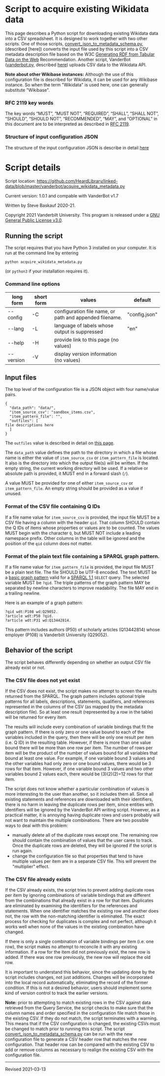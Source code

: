 # Script to acquire existing Wikidata data

This page describes a Python script for downloading existing Wikidata data into a CSV spreadsheet. It is designed to work together with two other scripts. One of those scripts, [convert_json_to_metadata_schema.py](convert_json_to_metadata_schema.py), (described [here]) converts the input file used by this script into a CSV metadata description file based on the W3C [Generating RDF from Tabular Data on the Web](https://www.w3.org/TR/csv2rdf/) Recommendation. Another script, VanderBot ([vanderbot.py](vanderbot.py), described [here](./README.md)) uploads CSV data to the Wikidata API. 

**Note about other Wikibase instances:** Although the use of this configuration file is described for Wikidata, it can be used for any Wikibase instance. So when the term "Wikidata" is used here, one can generally substitute "Wikibase".

### RFC 2119 key words

The key words “MUST”, “MUST NOT”, “REQUIRED”, “SHALL”, “SHALL NOT”, “SHOULD”, “SHOULD NOT”, “RECOMMENDED”, “MAY”, and “OPTIONAL” in this document are to be interpreted as described in [RFC 2119](https://tools.ietf.org/html/rfc2119).

### Structure of input configuration JSON

The structure of the input configuration JSON is describe in detail [here](convert-config.md)

# Script details

Script location: <https://github.com/HeardLibrary/linked-data/blob/master/vanderbot/acquire_wikidata_metadata.py>

Current version: 1.0.1 and compable with VanderBot v1.7

Written by Steve Baskauf 2020-21.

Copyright 2021 Vanderbilt University. This program is released under a [GNU General Public License v3.0](http://www.gnu.org/licenses/gpl-3.0).

## Running the script

The script requires that you have Python 3 installed on your computer. It is run at the command line by entering

```
python acquire_wikidata_metadata.py
```

(or `python3` if your installation requires it). 


### Command line options

| long form | short form | values | default |
| --------- | ---------- | ------ | ------- |
| --config | -C | configuration file name, or path and appended filename. | "config.json" |
| --lang | -L | language of labels whose output is suppressed | "en" |
| --help | -H | provide link to this page (no values) |  |
| --version | -V | display version information (no values) |  |

## Input files

The top level of the configuration file is a JSON object with four name/value pairs. 

```
{
  "data_path": "data/",
  "item_source_csv": "sandbox_items.csv",
  "item_pattern_file": "",
  "outfiles": [
file descriptions here
  ]
}
```

The `outfiles` value is described in detail on [this page](convert-config.md). 

The `data_path` value defines the path to the directory in which a file whose name is either the value of `item_source_csv` or `item_pattern_file` is located. It also is the directory into which the output file(s) will be written. If the empty string, the current working directory will be used. If a relative or absolute path is provided, it MUST end in a forward slash (`/`).

A value MUST be provided for one of either `item_source_csv` or `item_pattern_file`. An empty string should be provided as a value if unused.

### Format of the CSV file containing Q IDs

If a file name value for `item_source_csv` is provided, the input file MUST be a CSV file having a column with the header `qid`. That column SHOULD contain the Q IDs of items whose properties or values are to be counted. The values MUST begin with the character `Q`, but MUST NOT include a leading namespace prefix. Other columns in the table will be ignored and the position of the `qid` column does not matter.

### Format of the plain text file containing a SPARQL graph pattern.

If a file name value for `item_pattern_file` is provided, the input file MUST be a plain text file. The file SHOULD be UTF-8 encoded. The text MUST be a [basic graph pattern](https://www.w3.org/TR/sparql11-query/#BasicGraphPatterns) valid for a [SPARQL 1.1](https://www.w3.org/TR/sparql11-query/) `SELECT` query. The selected variable MUST be `?qid`. The triple patterns of the graph pattern MAY be separated by newline characters to improve readability. The file MAY end in a trailing newline.

Here is an example of a graph pattern:

```
?qid wdt:P108 wd:Q29052.
?article wdt:P50 ?qid.
?article wdt:P31 wd:Q13442814.
```

This pattern includes authors (P50) of scholarly articles (Q13442814) whose employer (P108) is Vanderbilt University (Q29052). 

## Behavior of the script

The script behaves differently depending on whether an output CSV file already exist or not. 

### The CSV file does not yet exist

If the CSV does not exist, the script makes no attempt to screen the results returned from the SPARQL. The graph pattern includes optional triple patterns for all labels, descriptions, statements, qualifiers, and references represented in the columns of the CSV (as mapped by the metadata description file). So at least one result (represented by a row in the table) will be returned for every item.

The results will include every combination of variable bindings that fit the graph pattern. If there is only zero or one value bound to each of the variables included in the query, then there will be only one result per item (i.e. Q ID) in the resulting table. However, if there is more than one value bound there will be more than one row per item. The number of rows per item will be the product of the number of values bound for all variables that bound at least one value. For example, if one variable bound 3 values and the other variables had only zero or one bound values, there would be 3 rows for that item. However, if one variable bound 3 values and two other variables bound 2 values each, there would be (3)(2)(2)=12 rows for that item.

The script does not know whether a particular combination of values is more interesting to the user than another, so it includes them all. Since all existing statements and references are downloaded with their identifiers, there is no harm in leaving the duplicate rows per item, since entities with identifiers will be ignored by the VanderBot API writing script. However, as a practical matter, it is annoying having duplicate rows and users probably will not want to maintain the multiple combinations. There are two possible ways to deal with this problem:

- manually delete all of the duplicate rows except one. The remaining row should contain the combination of values that the user cares to track. Once the duplicate rows are deleted, they will be ignored if the script is run again.
- change the configuration file so that properties that tend to have multiple values per item are in a separate CSV file. This will prevent the "multiplier" effect.

### The CSV file already exists

If the CSV already exists, the script tries to prevent adding duplicate rows per item by ignoring combinations of variable bindings that are different from the combinations that already exist in a row for that item. Duplicates are eliminated by examining the identifiers for the references and statements. When one identifier matches the existing row and another does not, the row with the non-matching identifier is eliminated. The exact process for checking for duplicates is complex and not perfect, although it works well when none of the values in the existing combination have changed. 

If there is only a single combination of variable bindings per item (i.e. one row), the script makes no attempt to reconcile it with any existing information. If a row for the item did not previously exist, the new row is added. If there was one row previously, the new row will replace the old row. 

It is important to understand this behavior, since the updating done by the script includes changes, not just additions. Changes will be incorporated into the local record automatically, eliminating the record of the former condition. If this is not a desired behavior, users should implement some kind of version control to track the earlier versions. 

**Note:** prior to attempting to match existing rows in the CSV against data retrieved from the Query Service, the script checks to make sure that the column names and order specified in the configuration file match those in the existing CSV. If they do not match, the script terminates with a warning. This means that if the CSV configuration is changed, the existing CSVs must be changed to match prior to running this script. The script [convert_json_to_metadata_schema.py](convert_json_to_metadata_schema.py) can be run with the new configuration file to generate a CSV header row that matches the new configuration. That header row can be compared with the existing CSV to add or remove columns as necessary to realign the existing CSV with the configuration file.

----
Revised 2021-03-13
